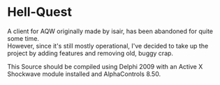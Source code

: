 Hell-Quest
==========

A client for AQW originally made by isair, has been abandoned for quite some time.  
However, since it's still mostly operational, I've decided to take up the project by adding features and removing old, buggy crap.  

This Source should be compiled using Delphi 2009 with an Active X Shockwave module installed and AlphaControls 8.50.
